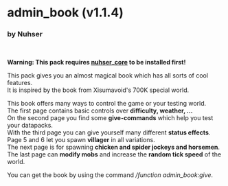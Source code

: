 # admin_book (v1.1.4)
### by Nuhser
<br>

**Warning: This pack requires [nuhser_core](https://github.com/Nuhser/nuhser_core "Nuhser_Core") to be installed first!**

This pack gives you an almost magical book which has all sorts of cool features.  
It is inspired by the book from Xisumavoid's 700K special world.

This book offers many ways to control the game or your testing world.  
The first page contains basic controls over **difficulty, weather, ...**  
On the second page you find some **give-commands** which help you test your datapacks.  
With the third page you can give yourself many different **status effects**.  
Page 5 and 6 let you spawn **villager** in all variations.  
The next page is for spawning **chicken and spider jockeys and horsemen**.  
The last page can **modify mobs** and increase the **random tick speed** of the world.

You can get the book by using the command */function admin_book:give*.
